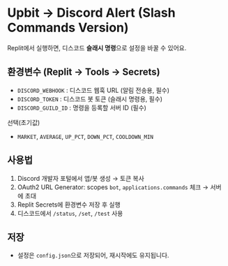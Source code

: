# Upbit → Discord Alert (Slash Commands Version)

Replit에서 실행하면, 디스코드 **슬래시 명령**으로 설정을 바꿀 수 있어요.

## 환경변수 (Replit → Tools → Secrets)
- `DISCORD_WEBHOOK` : 디스코드 웹훅 URL (알림 전송용, 필수)
- `DISCORD_TOKEN` : 디스코드 봇 토큰 (슬래시 명령용, 필수)
- `DISCORD_GUILD_ID` : 명령을 등록할 서버 ID (필수)

선택(초기값)
- `MARKET`, `AVERAGE`, `UP_PCT`, `DOWN_PCT`, `COOLDOWN_MIN`

## 사용법
1. Discord 개발자 포털에서 앱/봇 생성 → 토큰 복사
2. OAuth2 URL Generator: scopes `bot`, `applications.commands` 체크 → 서버에 초대
3. Replit Secrets에 환경변수 저장 후 실행
4. 디스코드에서 `/status`, `/set`, `/test` 사용

## 저장
- 설정은 `config.json`으로 저장되어, 재시작에도 유지됩니다.
